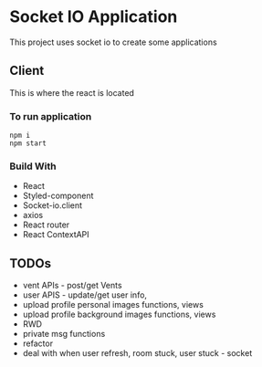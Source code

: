 # Socket IO Application

This project uses socket io to create some applications

## Client

This is where the react is located

### To run application

```
npm i
npm start
```

### Build With

- React
- Styled-component
- Socket-io.client
- axios
- React router
- React ContextAPI

## TODOs

- vent APIs - post/get Vents
- user APIS - update/get user info,
- upload profile personal images functions, views
- upload profile background images functions, views
- RWD
- private msg functions
- refactor
- deal with when user refresh, room stuck, user stuck - socket
